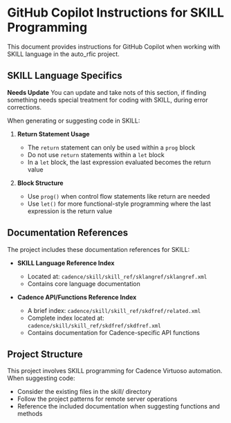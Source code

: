 # GitHub Copilot Instructions for SKILL Programming

This document provides instructions for GitHub Copilot when working with SKILL language in the auto_rfic project.

## SKILL Language Specifics

**Needs Update**
You can update and take nots of this section, if finding something needs special treatment for coding with SKILL, during error corrections.

When generating or suggesting code in SKILL:

1. **Return Statement Usage**
   - The `return` statement can only be used within a `prog` block
   - Do not use `return` statements within a `let` block
   - In a `let` block, the last expression evaluated becomes the return value

2. **Block Structure**
   - Use `prog()` when control flow statements like return are needed
   - Use `let()` for more functional-style programming where the last expression is the return value

## Documentation References

The project includes these documentation references for SKILL:

- **SKILL Language Reference Index**
  - Located at: `cadence/skill/skill_ref/sklangref/sklangref.xml`
  - Contains core language documentation

- **Cadence API/Functions Reference Index**
  - A brief index: `cadence/skill/skill_ref/skdfref/related.xml`
  - Complete index located at: `cadence/skill/skill_ref/skdfref/skdfref.xml`
  - Contains documentation for Cadence-specific API functions

## Project Structure

This project involves SKILL programming for Cadence Virtuoso automation. When suggesting code:
- Consider the existing files in the skill/ directory
- Follow the project patterns for remote server operations
- Reference the included documentation when suggesting functions and methods